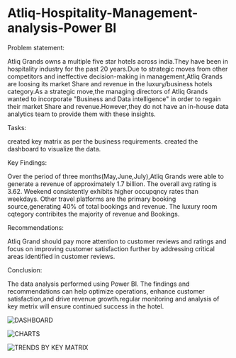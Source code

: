 # Atliq-Hospitality-Management-analysis-Power BI
Problem statement:

Atliq Grands owns a multiple five star hotels across india.They have been in hospitality industry for the past 20 years.Due to strategic moves from other competitors and ineffective decision-making in management,Atliq Grands are loosing its market Share and revenue in the luxury/business hotels category.As a strategic move,the managing directors of Atliq Grands wanted to incorporate "Business and Data intelligence" in order to regain their market Share and revenue.However,they do not have an in-house data analytics team to provide them with these insights.

Tasks:

created key matrix as per the business requirements.
created the dashboard to visualize the data.

Key Findings:

Over the period of three months(May,June,July),Atliq Grands were able to generate a revenue of approximately 1.7 billion.
The overall avg rating is 3.62.
Weekend consistently exhibits higher occupqncy rates than weekdays.
Other travel platforms are the primary booking source,generating 40% of total bookings and revenue.
The luxury room cqtegory contribites the majority of revenue and Bookings.

Recommendations:

Atliq Grand should pay more attention to customer reviews and ratings and focus on improving customer satisfaction further by addressing critical areas identified in customer reviews.

Conclusion:

The data analysis performed using Power BI. The findings and recommendations can help optimize operations, enhance customer satisfaction,and drive revenue growth.regular monitoring and analysis of key metrix will ensure continued success in the hotel.



![DASHBOARD](https://github.com/ShabnamK456/Atliq-Hospitality-Management-analysis/assets/147409908/56200ff0-b571-4dcc-bbd7-9d8dd6d77365)



![CHARTS](https://github.com/ShabnamK456/Atliq-Hospitality-Management-analysis/assets/147409908/764744af-0dd8-4a3a-ab63-a5f41572c441)



![TRENDS BY KEY MATRIX](https://github.com/ShabnamK456/Atliq-Hospitality-Management-analysis/assets/147409908/87dd87b7-4826-4787-b5af-4da00b9a5aae)








